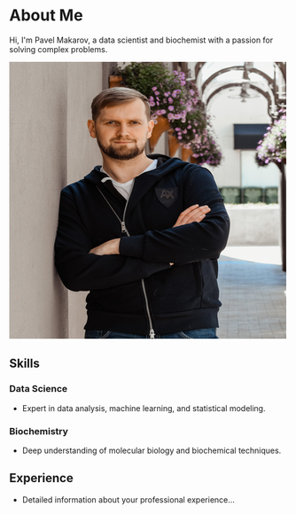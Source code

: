 
# About Me

Hi, I'm Pavel Makarov, a data scientist and biochemist with a passion for solving complex problems.

![My Picture](/assets/me_500.png)

## Skills

### Data Science
- Expert in data analysis, machine learning, and statistical modeling.

### Biochemistry
- Deep understanding of molecular biology and biochemical techniques.

## Experience
- Detailed information about your professional experience...
